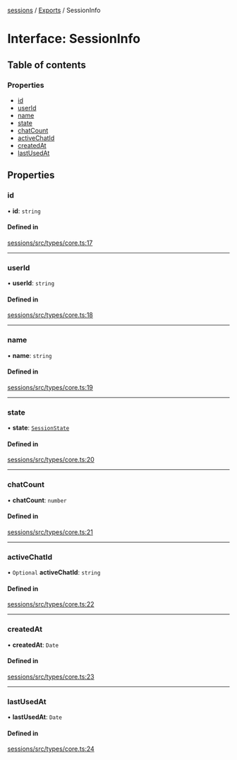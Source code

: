 <!-- 
 ⚠️  AUTO-GENERATED FILE - DO NOT EDIT MANUALLY
 This file is automatically generated by scripts/docs-generator.js
 To make changes, edit the source TypeScript files or update the generator script
-->

[sessions](../../) / [Exports](../modules) / SessionInfo

# Interface: SessionInfo

## Table of contents

### Properties

- [id](SessionInfo#id)
- [userId](SessionInfo#userid)
- [name](SessionInfo#name)
- [state](SessionInfo#state)
- [chatCount](SessionInfo#chatcount)
- [activeChatId](SessionInfo#activechatid)
- [createdAt](SessionInfo#createdat)
- [lastUsedAt](SessionInfo#lastusedat)

## Properties

### id

• **id**: `string`

#### Defined in

[sessions/src/types/core.ts:17](https://github.com/woojubb/robota/blob/411e4a15f65b96ceeb9a966ecfd26b5a6b3b568b/packages/sessions/src/types/core.ts#L17)

___

### userId

• **userId**: `string`

#### Defined in

[sessions/src/types/core.ts:18](https://github.com/woojubb/robota/blob/411e4a15f65b96ceeb9a966ecfd26b5a6b3b568b/packages/sessions/src/types/core.ts#L18)

___

### name

• **name**: `string`

#### Defined in

[sessions/src/types/core.ts:19](https://github.com/woojubb/robota/blob/411e4a15f65b96ceeb9a966ecfd26b5a6b3b568b/packages/sessions/src/types/core.ts#L19)

___

### state

• **state**: [`SessionState`](../enums/SessionState)

#### Defined in

[sessions/src/types/core.ts:20](https://github.com/woojubb/robota/blob/411e4a15f65b96ceeb9a966ecfd26b5a6b3b568b/packages/sessions/src/types/core.ts#L20)

___

### chatCount

• **chatCount**: `number`

#### Defined in

[sessions/src/types/core.ts:21](https://github.com/woojubb/robota/blob/411e4a15f65b96ceeb9a966ecfd26b5a6b3b568b/packages/sessions/src/types/core.ts#L21)

___

### activeChatId

• `Optional` **activeChatId**: `string`

#### Defined in

[sessions/src/types/core.ts:22](https://github.com/woojubb/robota/blob/411e4a15f65b96ceeb9a966ecfd26b5a6b3b568b/packages/sessions/src/types/core.ts#L22)

___

### createdAt

• **createdAt**: `Date`

#### Defined in

[sessions/src/types/core.ts:23](https://github.com/woojubb/robota/blob/411e4a15f65b96ceeb9a966ecfd26b5a6b3b568b/packages/sessions/src/types/core.ts#L23)

___

### lastUsedAt

• **lastUsedAt**: `Date`

#### Defined in

[sessions/src/types/core.ts:24](https://github.com/woojubb/robota/blob/411e4a15f65b96ceeb9a966ecfd26b5a6b3b568b/packages/sessions/src/types/core.ts#L24)
